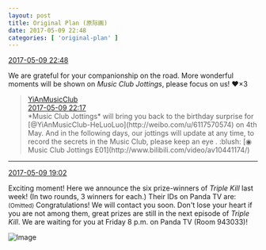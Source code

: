 ```yaml
---
layout: post
title: Original Plan (原际画)
date: 2017-05-09 22:48
categories: [ 'original-plan' ]
---
```


<div class="weibo-info">
  <a href="http://weibo.com/5626539553/F2moxb2yx">2017-05-09 22:48</a>
</div>

We are grateful for your companionship on the road. More wonderful moments will be shown on *Music Club Jottings*, please focus on us! :heart:×3

<!-- more -->

> <div class="weibo-post-name">
>   <a href="http://weibo.com/u/6094546964">YiAnMusicClub</a>
> </div>
> <div class="weibo-info">
>   <a href="http://weibo.com/6094546964/F2mbU4d5U">2017-05-09 22:17</a>
> </div>
> *Music Club Jottings* will bring you back to the birthday surprise for [@YiAnMusicClub-HeLuoLuo](http://weibo.com/u/6117570574) on 4th May. And in the following days, our jottings will update at any time, to record the secrets in the Music Club, please keep an eye . :blush: [◉ Music Club Jottings E01](http://www.bilibili.com/video/av10441174/)

---

<div class="weibo-info">
  <a href="http://weibo.com/5626539553/F2kUSwQxM">2017-05-09 19:02</a>
</div>

Exciting moment! Here we announce the six prize-winners of *Triple Kill* last week! (In two rounds, 3 winners for each.) Their IDs on Panda TV are: <small>(Omitted)</small> Congratulations! We will contact you soon. Don't lose your heart if you are not among them, great prizes are still in the next episode of *Triple Kill*. We are waiting for you at Friday 8 p.m. on Panda TV (Room 943033)!

![Image](http://wx3.sinaimg.cn/mw690/0068MnXXgy1fffbdvdb5jj31hc280awe.jpg)
